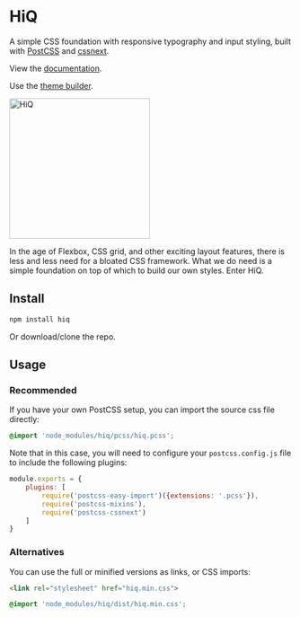 # HiQ
A simple CSS foundation with responsive typography and input styling, built with [PostCSS](https://github.com/postcss/postcss) and [cssnext](http://cssnext.io/).

View the [documentation](https://hiq.jonathan-harrell.com/).

Use the [theme builder](https://hiq.jonathan-harrell.com/theme-builder/structure).

<img src="https://raw.githubusercontent.com/jonathanharrell/hiq/master/hiq.png" alt="HiQ" width="250" height="250" />

In the age of Flexbox, CSS grid, and other exciting layout features, there is less and less need for a bloated CSS framework. What we do need is a simple foundation on top of which to build our own styles. Enter HiQ.

## Install

```sh
npm install hiq
```

Or download/clone the repo.

## Usage

### Recommended

If you have your own PostCSS setup, you can import the source css file directly:

```css
@import 'node_modules/hiq/pcss/hiq.pcss';
```

Note that in this case, you will need to configure your `postcss.config.js` file to include the following plugins:

```js
module.exports = {
    plugins: [
        require('postcss-easy-import')({extensions: '.pcss'}),
        require('postcss-mixins'),
        require('postcss-cssnext')
    ]
}
```

### Alternatives

You can use the full or minified versions as links, or CSS imports:

```html
<link rel="stylesheet" href="hiq.min.css">
```
```css
@import 'node_modules/hiq/dist/hiq.min.css';
```

